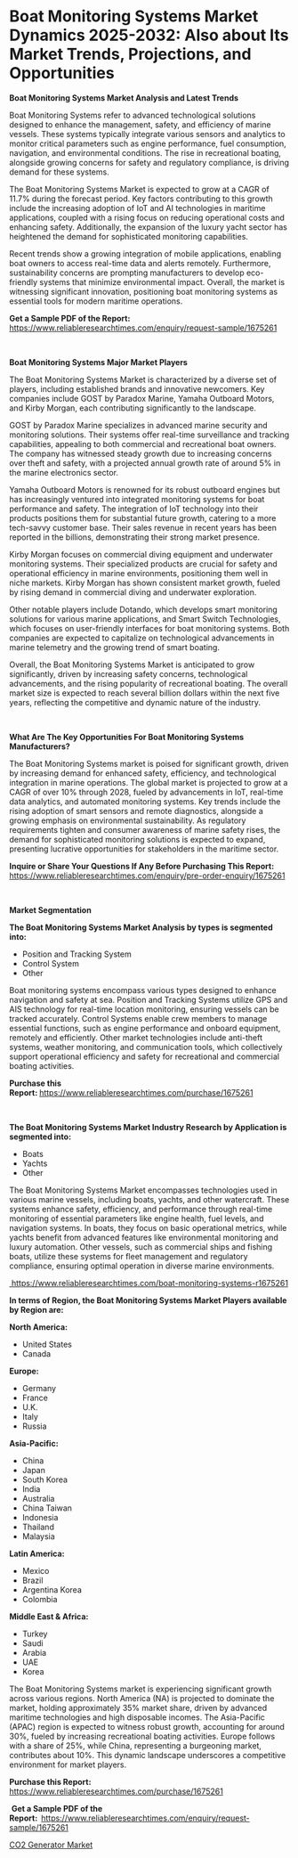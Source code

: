 <p><h1>Boat Monitoring Systems Market Dynamics 2025-2032: Also about Its Market Trends, Projections, and Opportunities</h1></p><p><strong>Boat Monitoring Systems Market Analysis and Latest Trends</strong></p>
<p><p>Boat Monitoring Systems refer to advanced technological solutions designed to enhance the management, safety, and efficiency of marine vessels. These systems typically integrate various sensors and analytics to monitor critical parameters such as engine performance, fuel consumption, navigation, and environmental conditions. The rise in recreational boating, alongside growing concerns for safety and regulatory compliance, is driving demand for these systems.</p><p>The Boat Monitoring Systems Market is expected to grow at a CAGR of 11.7% during the forecast period. Key factors contributing to this growth include the increasing adoption of IoT and AI technologies in maritime applications, coupled with a rising focus on reducing operational costs and enhancing safety. Additionally, the expansion of the luxury yacht sector has heightened the demand for sophisticated monitoring capabilities.</p><p>Recent trends show a growing integration of mobile applications, enabling boat owners to access real-time data and alerts remotely. Furthermore, sustainability concerns are prompting manufacturers to develop eco-friendly systems that minimize environmental impact. Overall, the market is witnessing significant innovation, positioning boat monitoring systems as essential tools for modern maritime operations.</p></p>
<p><strong>Get a Sample PDF of the Report:&nbsp;</strong> <a href="https://www.reliableresearchtimes.com/enquiry/request-sample/1675261?utm_campaign=3063&utm_medium=2&utm_source=Github&utm_content=ia&utm_term=09042025&utm_id=boat-monitoring-systems">https://www.reliableresearchtimes.com/enquiry/request-sample/1675261</a></p>
<p>&nbsp;</p>
<p><strong>Boat Monitoring Systems Major Market Players</strong></p>
<p><p>The Boat Monitoring Systems Market is characterized by a diverse set of players, including established brands and innovative newcomers. Key companies include GOST by Paradox Marine, Yamaha Outboard Motors, and Kirby Morgan, each contributing significantly to the landscape.</p><p>GOST by Paradox Marine specializes in advanced marine security and monitoring solutions. Their systems offer real-time surveillance and tracking capabilities, appealing to both commercial and recreational boat owners. The company has witnessed steady growth due to increasing concerns over theft and safety, with a projected annual growth rate of around 5% in the marine electronics sector.</p><p>Yamaha Outboard Motors is renowned for its robust outboard engines but has increasingly ventured into integrated monitoring systems for boat performance and safety. The integration of IoT technology into their products positions them for substantial future growth, catering to a more tech-savvy customer base. Their sales revenue in recent years has been reported in the billions, demonstrating their strong market presence.</p><p>Kirby Morgan focuses on commercial diving equipment and underwater monitoring systems. Their specialized products are crucial for safety and operational efficiency in marine environments, positioning them well in niche markets. Kirby Morgan has shown consistent market growth, fueled by rising demand in commercial diving and underwater exploration.</p><p>Other notable players include Dotando, which develops smart monitoring solutions for various marine applications, and Smart Switch Technologies, which focuses on user-friendly interfaces for boat monitoring systems. Both companies are expected to capitalize on technological advancements in marine telemetry and the growing trend of smart boating.</p><p>Overall, the Boat Monitoring Systems Market is anticipated to grow significantly, driven by increasing safety concerns, technological advancements, and the rising popularity of recreational boating. The overall market size is expected to reach several billion dollars within the next five years, reflecting the competitive and dynamic nature of the industry.</p></p>
<p>&nbsp;</p>
<p><strong>What Are The Key Opportunities For Boat Monitoring Systems Manufacturers?</strong></p>
<p><p>The Boat Monitoring Systems market is poised for significant growth, driven by increasing demand for enhanced safety, efficiency, and technological integration in marine operations. The global market is projected to grow at a CAGR of over 10% through 2028, fueled by advancements in IoT, real-time data analytics, and automated monitoring systems. Key trends include the rising adoption of smart sensors and remote diagnostics, alongside a growing emphasis on environmental sustainability. As regulatory requirements tighten and consumer awareness of marine safety rises, the demand for sophisticated monitoring solutions is expected to expand, presenting lucrative opportunities for stakeholders in the maritime sector.</p></p>
<p><strong>Inquire or Share Your Questions If Any Before Purchasing This Report:</strong> <a href="https://www.reliableresearchtimes.com/enquiry/pre-order-enquiry/1675261?utm_campaign=3063&utm_medium=2&utm_source=Github&utm_content=ia&utm_term=09042025&utm_id=boat-monitoring-systems">https://www.reliableresearchtimes.com/enquiry/pre-order-enquiry/1675261</a></p>
<p>&nbsp;</p>
<p><strong>Market Segmentation</strong></p>
<p><strong>The Boat Monitoring Systems Market Analysis by types is segmented into:</strong></p>
<p><ul><li>Position and Tracking System</li><li>Control System</li><li>Other</li></ul></p>
<p><p>Boat monitoring systems encompass various types designed to enhance navigation and safety at sea. Position and Tracking Systems utilize GPS and AIS technology for real-time location monitoring, ensuring vessels can be tracked accurately. Control Systems enable crew members to manage essential functions, such as engine performance and onboard equipment, remotely and efficiently. Other market technologies include anti-theft systems, weather monitoring, and communication tools, which collectively support operational efficiency and safety for recreational and commercial boating activities.</p></p>
<p><strong>Purchase this Report:&nbsp;</strong><a href="https://www.reliableresearchtimes.com/purchase/1675261?utm_campaign=3063&utm_medium=2&utm_source=Github&utm_content=ia&utm_term=09042025&utm_id=boat-monitoring-systems">https://www.reliableresearchtimes.com/purchase/1675261</a></p>
<p>&nbsp;</p>
<p><strong>The Boat Monitoring Systems Market Industry Research by Application is segmented into:</strong></p>
<p><ul><li>Boats</li><li>Yachts</li><li>Other</li></ul></p>
<p><p>The Boat Monitoring Systems Market encompasses technologies used in various marine vessels, including boats, yachts, and other watercraft. These systems enhance safety, efficiency, and performance through real-time monitoring of essential parameters like engine health, fuel levels, and navigation systems. In boats, they focus on basic operational metrics, while yachts benefit from advanced features like environmental monitoring and luxury automation. Other vessels, such as commercial ships and fishing boats, utilize these systems for fleet management and regulatory compliance, ensuring optimal operation in diverse marine environments.</p></p>
<p><a href="https://www.reliableresearchtimes.com/boat-monitoring-systems-r1675261?utm_campaign=3063&utm_medium=2&utm_source=Github&utm_content=ia&utm_term=09042025&utm_id=boat-monitoring-systems">&nbsp;https://www.reliableresearchtimes.com/boat-monitoring-systems-r1675261</a></p>
<p><strong>In terms of Region, the Boat Monitoring Systems Market Players available by Region are:</strong></p>
<p>
    <p> <strong> North America: </strong>
        <ul>
            <li>United States</li>
            <li>Canada</li>
        </ul>
        </p> 
    <p> <strong> Europe: </strong>
        <ul>
            <li>Germany</li>
            <li>France</li>
            <li>U.K.</li>
            <li>Italy</li>
            <li>Russia</li>
        </ul>
        </p> 
    <p> <strong> Asia-Pacific: </strong>
        <ul>
            <li>China</li>
            <li>Japan</li>
            <li>South Korea</li>
            <li>India</li>
            <li>Australia</li>
            <li>China Taiwan</li>
            <li>Indonesia</li>
            <li>Thailand</li>
            <li>Malaysia</li>
        </ul>
        </p> 
    <p> <strong> Latin America: </strong>
        <ul>
            <li>Mexico</li>
            <li>Brazil</li>
            <li>Argentina Korea</li>
            <li>Colombia</li>
        </ul>
        </p> 
    <p> <strong> Middle East & Africa: </strong>
        <ul>
            <li>Turkey</li>
            <li>Saudi</li>
            <li>Arabia</li>
            <li>UAE</li>
            <li>Korea</li>
        </ul>
    </p>
    </p>
<p><p>The Boat Monitoring Systems market is experiencing significant growth across various regions. North America (NA) is projected to dominate the market, holding approximately 35% market share, driven by advanced maritime technologies and high disposable incomes. The Asia-Pacific (APAC) region is expected to witness robust growth, accounting for around 30%, fueled by increasing recreational boating activities. Europe follows with a share of 25%, while China, representing a burgeoning market, contributes about 10%. This dynamic landscape underscores a competitive environment for market players.</p></p>
<p><strong>Purchase this Report: </strong><a href="https://www.reliableresearchtimes.com/purchase/1675261?utm_campaign=3063&utm_medium=2&utm_source=Github&utm_content=ia&utm_term=09042025&utm_id=boat-monitoring-systems">https://www.reliableresearchtimes.com/purchase/1675261</a></p>
<p>&nbsp;<strong>Get a Sample PDF of the Report:&nbsp;&nbsp;</strong><a href="https://www.reliableresearchtimes.com/enquiry/request-sample/1675261?utm_campaign=3063&utm_medium=2&utm_source=Github&utm_content=ia&utm_term=09042025&utm_id=boat-monitoring-systems">https://www.reliableresearchtimes.com/enquiry/request-sample/1675261</a></p>
<p><strong></strong></p>
<p><p><a href="https://github.com/sadimsamid/Market-Research-Report-List-1/blob/main/co2-generator-market.md?utm_campaign=3063&utm_medium=2&utm_source=Github&utm_content=ia&utm_term=09042025&utm_id=boat-monitoring-systems">CO2 Generator Market</a></p></p>